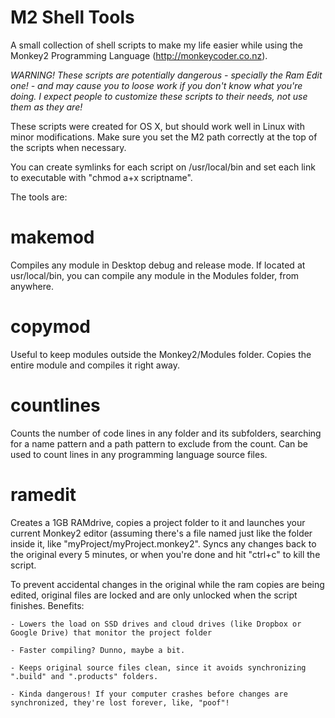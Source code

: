 # M2 Shell Tools
A small collection of shell scripts to make my life easier while using the Monkey2 Programming Language (http://monkeycoder.co.nz).

*WARNING! These scripts are potentially dangerous - specially the Ram Edit one! - and may cause you to loose work if you don't know what you're doing. I expect people to customize these scripts to their needs, not use them as they are!*

These scripts were created for OS X, but should work well in Linux with minor modifications. Make sure you set the M2 path correctly at the top of the scripts when necessary.

You can create symlinks for each script on /usr/local/bin and set each link to executable with "chmod a+x scriptname".

The tools are:
# makemod
Compiles any module in Desktop debug and release mode. If located at usr/local/bin, you can compile any module in the Modules folder, from anywhere.

# copymod
Useful to keep modules outside the Monkey2/Modules folder. Copies the entire module and compiles it right away.

# countlines
Counts the number of code lines in any folder and its subfolders, searching for a name pattern and a path pattern to exclude from the count. Can be used to count lines in any programming language source files.

# ramedit
Creates a 1GB RAMdrive, copies a project folder to it and launches your current Monkey2 editor (assuming there's a file named just like the folder inside it, like "myProject/myProject.monkey2". Syncs any changes back to the original every 5 minutes, or when you're done and hit "ctrl+c" to kill the script.

To prevent accidental changes in the original while the ram copies are being edited, original files are locked and are only unlocked when the script finishes. Benefits:

	- Lowers the load on SSD drives and cloud drives (like Dropbox or Google Drive) that monitor the project folder
	
	- Faster compiling? Dunno, maybe a bit.
	
	- Keeps original source files clean, since it avoids synchronizing ".build" and ".products" folders.
	
	- Kinda dangerous! If your computer crashes before changes are synchronized, they're lost forever, like, "poof"!

